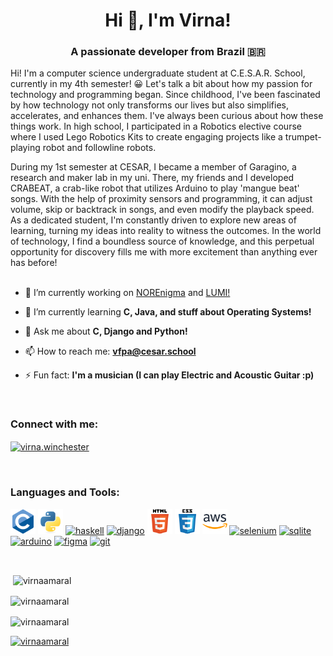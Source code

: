 <h1 align="center">Hi 👋, I'm Virna!</h1>
<h3 align="center">A passionate developer from Brazil 🇧🇷</h3>


Hi! I'm a computer science undergraduate student at C.E.S.A.R. School, currently in my 4th semester! 😀 Let's talk a bit about how my passion for technology and programming began. Since childhood, I've been fascinated by how technology not only transforms our lives but also simplifies, accelerates, and enhances them. I've always been curious about how these things work. In high school, I participated in a Robotics elective course where I used Lego Robotics Kits to create engaging projects like a trumpet-playing robot and followline robots.

During my 1st semester at CESAR, I became a member of Garagino, a research and maker lab in my uni. There, my friends and I developed CRABEAT, a crab-like robot that utilizes Arduino to play 'mangue beat' songs. With the help of proximity sensors and programming, it can adjust volume, skip or backtrack in songs, and even modify the playback speed. As a dedicated student, I'm constantly driven to explore new areas of learning, turning my ideas into reality to witness the outcomes. In the world of technology, I find a boundless source of knowledge, and this perpetual opportunity for discovery fills me with more excitement than anything ever has before!
<br>
<br>

- 🔭 I’m currently working on [NOREnigma](https://github.com/virnaamaral/aed-c-game) and [LUMI!](https://github.com/paulo-campos-57/Projetos3)

- 🌱 I’m currently learning **C, Java, and stuff about Operating Systems!**

- 💬 Ask me about **C, Django and Python!**

- 📫 How to reach me: **vfpa@cesar.school**

- ⚡ Fun fact: **I'm a musician (I can play Electric and Acoustic Guitar :p)**

<br>
<h3 align="left">Connect with me:</h3>
<p align="left">
<a href="https://instagram.com/virna.winchester" target="blank"><img align="center" src="https://raw.githubusercontent.com/rahuldkjain/github-profile-readme-generator/master/src/images/icons/Social/instagram.svg" alt="virna.winchester" height="30" width="40" /></a>
</p>
<br>

<h3 align="left">Languages and Tools:</h3>
<p align="left"> <a href="https://www.cprogramming.com/" target="_blank" rel="noreferrer"> <img src="https://raw.githubusercontent.com/devicons/devicon/master/icons/c/c-original.svg" alt="c" width="40" height="40"/></a>
<a href="https://www.python.org" target="_blank" rel="noreferrer"> <img src="https://raw.githubusercontent.com/devicons/devicon/master/icons/python/python-original.svg" alt="python" width="40" height="40"/></a>
<a href="https://www.haskell.org/" target="_blank" rel="noreferrer"> <img src="https://upload.wikimedia.org/wikipedia/commons/1/1c/Haskell-Logo.svg" alt="haskell" width="40" height="40"/></a>
<a href="https://www.djangoproject.com/" target="_blank" rel="noreferrer"> <img src="https://cdn.worldvectorlogo.com/logos/django.svg" alt="django" width="40" height="40"/></a>
<a href="https://www.w3.org/html/" target="_blank" rel="noreferrer"> <img src="https://raw.githubusercontent.com/devicons/devicon/master/icons/html5/html5-original-wordmark.svg" alt="html5" width="40" height="40"/></a>
<a href="https://www.w3schools.com/css/" target="_blank" rel="noreferrer"> <img src="https://raw.githubusercontent.com/devicons/devicon/master/icons/css3/css3-original-wordmark.svg" alt="css3" width="40" height="40"/></a> 
<a href="https://aws.amazon.com" target="_blank" rel="noreferrer"> <img src="https://raw.githubusercontent.com/devicons/devicon/master/icons/amazonwebservices/amazonwebservices-original-wordmark.svg" alt="aws" width="40" height="40"/></a>
<a href="https://www.selenium.dev" target="_blank" rel="noreferrer"> <img src="https://raw.githubusercontent.com/detain/svg-logos/780f25886640cef088af994181646db2f6b1a3f8/svg/selenium-logo.svg" alt="selenium" width="40" height="40"/></a>
<a href="https://www.sqlite.org/" target="_blank" rel="noreferrer"> <img src="https://www.vectorlogo.zone/logos/sqlite/sqlite-icon.svg" alt="sqlite" width="40" height="40"/></a>
<a href="https://www.arduino.cc/" target="_blank" rel="noreferrer"> <img src="https://cdn.worldvectorlogo.com/logos/arduino-1.svg" alt="arduino" width="40" height="40"/></a> 
<a href="https://www.figma.com/" target="_blank" rel="noreferrer"> <img src="https://www.vectorlogo.zone/logos/figma/figma-icon.svg" alt="figma" width="40" height="40"/></a>
<a href="https://git-scm.com/" target="_blank" rel="noreferrer"> <img src="https://www.vectorlogo.zone/logos/git-scm/git-scm-icon.svg" alt="git" width="40" height="40"/></a> </p>

<br>

<p>&nbsp;<img align="center" src="https://github-readme-stats.vercel.app/api?username=virnaamaral&show_icons=true&locale=en" alt="virnaamaral" /></p>

<p><img align="center" src="https://github-readme-streak-stats.herokuapp.com/?user=virnaamaral&" alt="virnaamaral" /></p>

<p><img align="center" src="https://github-readme-stats.vercel.app/api/top-langs?username=virnaamaral&show_icons=true&locale=en&layout=compact" alt="virnaamaral" /></p>

<p align="left"> <a href="https://github.com/ryo-ma/github-profile-trophy"><img src="https://github-profile-trophy.vercel.app/?username=virnaamaral" alt="virnaamaral" /></a> </p>
